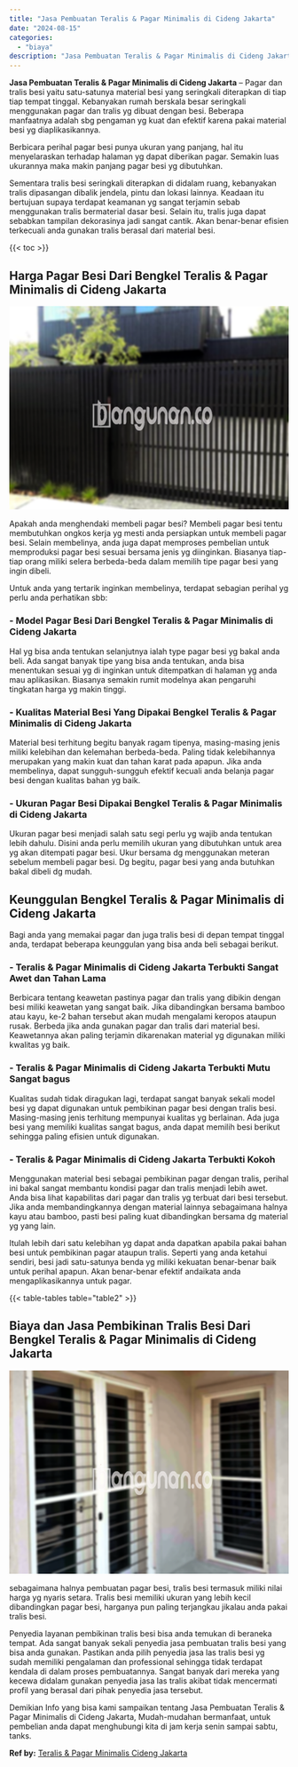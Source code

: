 ```yaml
---
title: "Jasa Pembuatan Teralis & Pagar Minimalis di Cideng Jakarta"
date: "2024-08-15"
categories: 
  - "biaya"
description: "Jasa Pembuatan Teralis & Pagar Minimalis di Cideng Jakarta. Demikian Info yang bisa kami sampaikan tentang Jasa Pembuatan Teralis & Pagar Minimalis di Cideng..."
---
```


**Jasa Pembuatan Teralis & Pagar Minimalis di Cideng Jakarta** – Pagar dan tralis besi yaitu satu-satunya material besi yang seringkali diterapkan di tiap tiap tempat tinggal. Kebanyakan rumah berskala besar seringkali menggunakan pagar dan tralis yg dibuat dengan besi. Beberapa manfaatnya adalah sbg pengaman yg kuat dan efektif karena pakai material besi yg diaplikasikannya.

Berbicara perihal pagar besi punya ukuran yang panjang, hal itu menyelaraskan terhadap halaman yg dapat diberikan pagar. Semakin luas ukurannya maka makin panjang pagar besi yg dibutuhkan.

Sementara tralis besi seringkali diterapkan di didalam ruang, kebanyakan tralis dipasangan dibalik jendela, pintu dan lokasi lainnya. Keadaan itu bertujuan supaya terdapat keamanan yg sangat terjamin sebab menggunakan tralis bermaterial dasar besi. Selain itu, tralis juga dapat sebabkan tampilan dekorasinya jadi sangat cantik. Akan benar-benar efisien terkecuali anda gunakan tralis berasal dari material besi.

{{< toc >}}

## Harga Pagar Besi Dari Bengkel Teralis & Pagar Minimalis di Cideng Jakarta

![Jasa Pembuatan Teralis & Pagar Minimalis di Cideng Jakarta](/images/pagar-minimalis-murah-33.png)

Apakah anda menghendaki membeli pagar besi? Membeli pagar besi tentu membutuhkan ongkos kerja yg mesti anda persiapkan untuk membeli pagar besi. Selain membelinya, anda juga dapat memproses pembelian untuk memproduksi pagar besi sesuai bersama jenis yg diinginkan. Biasanya tiap-tiap orang miliki selera berbeda-beda dalam memilih tipe pagar besi yang ingin dibeli.

Untuk anda yang tertarik inginkan membelinya, terdapat sebagian perihal yg perlu anda perhatikan sbb:
### \- Model Pagar Besi Dari Bengkel Teralis & Pagar Minimalis di Cideng Jakarta

Hal yg bisa anda tentukan selanjutnya ialah type pagar besi yg bakal anda beli. Ada sangat banyak tipe yang bisa anda tentukan, anda bisa menentukan sesuai yg di inginkan untuk ditempatkan di halaman yg anda mau aplikasikan. Biasanya semakin rumit modelnya akan pengaruhi tingkatan harga yg makin tinggi.

### \- Kualitas Material Besi Yang Dipakai Bengkel Teralis & Pagar Minimalis di Cideng Jakarta

Material besi terhitung begitu banyak ragam tipenya, masing-masing jenis miliki kelebihan dan kelemahan berbeda-beda. Paling tidak kelebihannya merupakan yang makin kuat dan tahan karat pada apapun. Jika anda membelinya, dapat sungguh-sungguh efektif kecuali anda belanja pagar besi dengan kualitas bahan yg baik.

### \- Ukuran Pagar Besi Dipakai Bengkel Teralis & Pagar Minimalis di Cideng Jakarta

Ukuran pagar besi menjadi salah satu segi perlu yg wajib anda tentukan lebih dahulu. Disini anda perlu memilih ukuran yang dibutuhkan untuk area yg akan ditempati pagar besi. Ukur bersama dg menggunakan meteran sebelum membeli pagar besi. Dg begitu, pagar besi yang anda butuhkan bakal dibeli dg mudah.

## Keunggulan Bengkel Teralis & Pagar Minimalis di Cideng Jakarta

Bagi anda yang memakai pagar dan juga tralis besi di depan tempat tinggal anda, terdapat beberapa keunggulan yang bisa anda beli sebagai berikut.

### \- Teralis & Pagar Minimalis di Cideng Jakarta Terbukti Sangat Awet dan Tahan Lama

Berbicara tentang keawetan pastinya pagar dan tralis yang dibikin dengan besi miliki keawetan yang sangat baik. Jika dibandingkan bersama bamboo atau kayu, ke-2 bahan tersebut akan mudah mengalami keropos ataupun rusak. Berbeda jika anda gunakan pagar dan tralis dari material besi. Keawetannya akan paling terjamin dikarenakan material yg digunakan miliki kwalitas yg baik.

### \- Teralis & Pagar Minimalis di Cideng Jakarta Terbukti Mutu Sangat bagus

Kualitas sudah tidak diragukan lagi, terdapat sangat banyak sekali model besi yg dapat digunakan untuk pembikinan pagar besi dengan tralis besi. Masing-masing jenis terhitung mempunyai kualitas yg berlainan. Ada juga besi yang memiliki kualitas sangat bagus, anda dapat memilih besi berikut sehingga paling efisien untuk digunakan.

### \- Teralis & Pagar Minimalis di Cideng Jakarta Terbukti Kokoh

Menggunakan material besi sebagai pembikinan pagar dengan tralis, perihal ini bakal sangat membantu kondisi pagar dan tralis menjadi lebih awet. Anda bisa lihat kapabilitas dari pagar dan tralis yg terbuat dari besi tersebut. Jika anda membandingkannya dengan material lainnya sebagaimana halnya kayu atau bamboo, pasti besi paling kuat dibandingkan bersama dg material yg yang lain.

Itulah lebih dari satu kelebihan yg dapat anda dapatkan apabila pakai bahan besi untuk pembikinan pagar ataupun tralis. Seperti yang anda ketahui sendiri, besi jadi satu-satunya benda yg miliki kekuatan benar-benar baik untuk perihal apapun. Akan benar-benar efektif andaikata anda mengaplikasikannya untuk pagar.

{{< table-tables table="table2" >}}

## Biaya dan Jasa Pembikinan Tralis Besi Dari Bengkel Teralis & Pagar Minimalis di Cideng Jakarta

![Jasa Pembuatan Teralis & Pagar Minimalis di Cideng Jakarta](/images/teralis-minimalis-murah-16.png)

sebagaimana halnya pembuatan pagar besi, tralis besi termasuk miliki nilai harga yg nyaris setara. Tralis besi memiliki ukuran yang lebih kecil dibandingkan pagar besi, harganya pun paling terjangkau jikalau anda pakai tralis besi.

Penyedia layanan pembikinan tralis besi bisa anda temukan di beraneka tempat. Ada sangat banyak sekali penyedia jasa pembuatan tralis besi yang bisa anda gunakan. Pastikan anda pilih penyedia jasa las tralis besi yg sudah memiliki pengalaman dan professional sehingga tidak terdapat kendala di dalam proses pembuatannya. Sangat banyak dari mereka yang kecewa didalam gunakan penyedia jasa las tralis akibat tidak mencermati profil yang berasal dari pihak penyedia jasa tersebut.

Demikian Info yang bisa kami sampaikan tentang Jasa Pembuatan Teralis & Pagar Minimalis di Cideng Jakarta, Mudah-mudahan bermanfaat, untuk pembelian anda dapat menghubungi kita di jam kerja senin sampai sabtu, tanks.

**Ref by:** [Teralis & Pagar Minimalis Cideng Jakarta](https://id.wikipedia.org/wiki/Teralis)

